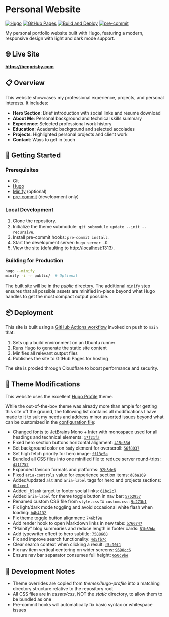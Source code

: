# Personal Website

[![Hugo](https://img.shields.io/badge/Hugo-FF4088?logo=hugo&logoColor=white)](https://gohugo.io/)
[![GitHub Pages](https://img.shields.io/badge/GitHub%20Pages-222222?logo=github&logoColor=white)](https://pages.github.com/)
[![Build and Deploy](https://github.com/benprisby/personal-website/actions/workflows/hugo.yaml/badge.svg)](https://github.com/benprisby/personal-website/actions/workflows/hugo.yaml)
[![pre-commit](https://img.shields.io/badge/pre--commit-enabled-brightgreen?logo=pre-commit)](https://github.com/pre-commit/pre-commit)

My personal portfolio website built with Hugo, featuring a modern, responsive design with light and dark mode support.

## 🌐 Live Site

**<https://benprisby.com>**

## 📋 Overview

This website showcases my professional experience, projects, and personal interests. It includes:

- **Hero Section**: Brief introduction with social links and resume download
- **About Me**: Personal background and technical skills summary
- **Experience**: Selected professional work history
- **Education**: Academic background and selected accolades
- **Projects**: Highlighted personal projects and client work
- **Contact**: Ways to get in touch

## 🚀 Getting Started

### Prerequisites

- Git
- [Hugo](https://gohugo.io/installation/)
- [Minify](https://github.com/tdewolff/minify) (optional)
- [pre-commit](https://pre-commit.com) (development only)

### Local Development

1. Clone the repository.
2. Initialize the theme submodule: `git submodule update --init --recursive`.
3. Install pre-commit hooks: `pre-commit install`.
4. Start the development server: `hugo server -D`.
5. View the site (defaulting to <http://localhost:1313>).

### Building for Production

```bash
hugo --minify
minify -i -r public/  # Optional
```

The built site will be in the *public* directory. The additional `minify` step ensures that all possible assets are
minified in-place beyond what Hugo handles to get the most compact output possible.

## 📦 Deployment

This site is built using a [GitHub Actions workflow](.github/workflows/hugo.yaml) invoked on push to `main` that:

1. Sets up a build environment on an Ubuntu runner
2. Runs Hugo to generate the static site content
3. Minifies all relevant output files
4. Publishes the site to GitHub Pages for hosting

The site is proxied through Cloudflare to boost performance and security.

## 🎨 Theme Modifications

This website uses the excellent [Hugo Profile](https://github.com/gurusabarish/hugo-profile) theme.

While the out-of-the-box theme was already more than ample for getting this site off the ground, the following list
contains all modifications I have made to it to suit my needs and address minor assorted issues beyond what can be
customized in the [configuration file](hugo.yaml):

- Changed fonts to JetBrains Mono + Inter with monospace used for all headings and technical elements:
  [`17f21fa`](https://github.com/benprisby/personal-website/commit/17f21fa5a280352fdd314e4188a999851b4d9757)
- Fixed hero section buttons horizontal alignment:
  [`415c53d`](https://github.com/benprisby/personal-website/commit/415c53d3fddf64eea222e07d2f96ac4791403419)
- Set background color on `body` element for overscroll:
  [`56f8037`](https://github.com/benprisby/personal-website/commit/56f8037492f41c016594452874f00ae3c12b43c3)
- Set high fetch priority for hero image:
  [`ff13c5a`](https://github.com/benprisby/personal-website/commit/ff13c5a8d486d2cd1940527b6e175f09e552f203)
- Bundled all CSS files into one minified file to reduce server round-trips:
  [`d31f752`](https://github.com/benprisby/personal-website/commit/d31f7520dedf8b601812384cb4f9920d7c2ee1ac)
- Expanded favicon formats and platforms:
  [`92b3de6`](https://github.com/benprisby/personal-website/commit/92b3de69583e7e91acf17ba7c64ff5aa772dc2b1)
- Fixed `aria-controls` value for experience section items:
  [`d8ba169`](https://github.com/benprisby/personal-website/commit/d8ba169196605ef9aad36ab57437777a30b00190)
- Added/updated `alt` and `aria-label` tags for hero and projects sections:
  [`6b2cee1`](https://github.com/benprisby/personal-website/commit/6b2cee14017e89a4090cb974ea382baab1ca1d6d)
- Added `_blank` target to footer social links:
  [`61bc2c7`](https://github.com/benprisby/personal-website/commit/61bc2c7ae3433651a9fbf359afb3550ac1eebb14)
- Added `aria-label` for theme toggle button in nav bar:
  [`5752957`](https://github.com/benprisby/personal-website/commit/5752957d7b02054055ca837bcf28fd9004ad057b)
- Renamed custom CSS file from `style.css` to `custom.css`:
  [`9c273b1`](https://github.com/benprisby/personal-website/commit/9c273b18ee9521beaab7fddf5fa807356809d058)
- Fix light/dark mode toggling and avoid occasional white flash when loading:
  [`b4b4132`](https://github.com/benprisby/personal-website/commit/b4b41327dc2ec2cf1f8971f48db3586ede6909fd)
- Fix theme toggle button alignment:
  [`746bf9e`](https://github.com/benprisby/personal-website/commit/746bf9e1e35bfcdd29ab9d2af4bcd355257f5b00)
- Add render hook to open Markdown links in new tabs:
  [`b766747`](https://github.com/benprisby/personal-website/commit/b7667471e0c40d66869baf156a9c641c4bcc0bd7)
- "Plainify" blog summaries and reduce length in footer cards:
  [`81b69da`](https://github.com/benprisby/personal-website/commit/81b69dae19165038c23913aa72a566e479dd91f3)
- Add typewriter effect to hero subtitle:
  [`7588668`](https://github.com/benprisby/personal-website/commit/758866856647a67edd72165bb1fc4f32abfc7deb)
- Fix and improve search functionality:
  [`4d5fb7c`](https://github.com/benprisby/personal-website/commit/4d5fb7ce7a9de1415d85047c31c55d012686b563)
- Clear search context when clicking a result:
  [`f5c90f1`](https://github.com/benprisby/personal-website/commit/f5c90f19857363ea63a778ae334d750a11883c97)
- Fix nav item vertical centering on wider screens:
  [`9690cc6`](https://github.com/benprisby/personal-website/commit/9690cc6e0c4c65db2c3f32d8ab1a2beed79ad67a)
- Ensure nav bar separator consumes full height:
  [`650c9be`](https://github.com/benprisby/personal-website/commit/650c9be22462400c877fb23204e934b0b50fcd5e)

## 🔧 Development Notes

- Theme overrides are copied from *themes/hugo-profile* into a matching directory structure relative to the repository
  root
- All CSS files are in *assets/css*, NOT the *static* directory, to allow them to be bundled as one
- Pre-commit hooks will automatically fix basic syntax or whitespace issues
